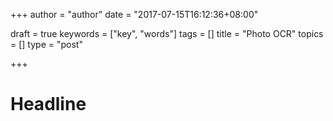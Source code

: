 +++
author = "author"
date = "2017-07-15T16:12:36+08:00"

draft = true
keywords = ["key", "words"]
tags = []
title = "Photo OCR"
topics = []
type = "post"

+++

# Headline


